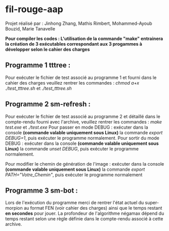 # fil-rouge-aap
Projet réalisé par : Jinhong Zhang, Mathis Rimbert, Mohammed-Ayoub Bouzid, Marie Tanavelle

**Pour compiler les codes :  L'utilisation de la commande "make" entrainera la création de 3 exécutables correspondant aux 3 progammes à développer selon le cahier des charges**

## Programme 1 tttree :
Pour exécuter le fichier de test associé au programme 1 et fourni dans le cahier des charges veuillez rentrer les commandes :  *chmod a+x ./test_tttree.sh* et *./test_tttree.sh*

## Programme 2 sm-refresh :
Pour exécuter le fichier de test associé au programme 2 et détaillé dans le compte-rendu fourni avec l'archive, veuillez rentrer les commandes : *make test.exe* et *./test.exe*
Pour passer en mode DEBUG : exécuter dans la console **(commande valable uniquement sous Linux)** la commande *export DEBUG=1*, puis exécuter le programme normalement.
Pour sortir du mode DEBUG : exécuter dans la console **(commande valable uniquement sous Linux)** la commande *unset DEBUG*, puis exécuter le programme normalement.

Pour modifier le chemin de génération de l'image : exécuter dans la console **(commande valable uniquement sous Linux)** la commande *export PATH="Votre_Chemin"*, puis exécuter le programme normalement

## Programme 3 sm-bot :
Lors de l'exécution du programme merci de rentrer l'état actuel du super-morpion au format FEN (voir cahier des charges) ainsi que le temps restant **en secondes** pour jouer. La profondeur de l'algorithme négamax dépend du temps restant selon une règle définie dans le compte-rendu associé à cette archive.


